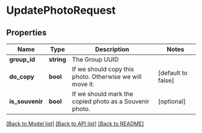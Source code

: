 # UpdatePhotoRequest

## Properties
Name | Type | Description | Notes
------------ | ------------- | ------------- | -------------
**group_id** | **string** | The Group UUID | 
**do_copy** | **bool** | If we should copy this photo. Otherwise we will move it. | [default to false]
**is_souvenir** | **bool** | If we should mark the copied photo as a Souvenir photo. | [optional] 

[[Back to Model list]](../README.md#documentation-for-models) [[Back to API list]](../README.md#documentation-for-api-endpoints) [[Back to README]](../README.md)


